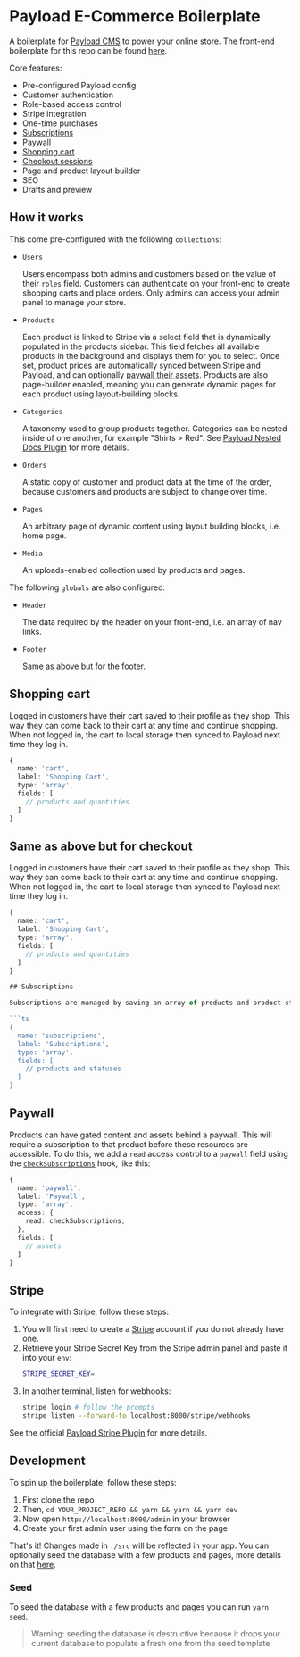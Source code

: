 # Payload E-Commerce Boilerplate

A boilerplate for [Payload CMS](https://github.com/payloadcms/payload) to power your online store. The front-end boilerplate for this repo can be found [here](https://github.com/payloadcms/commerce-example-website).

Core features:

- Pre-configured Payload config
- Customer authentication
- Role-based access control
- Stripe integration
- One-time purchases
- [Subscriptions](#subscriptions)
- [Paywall](#paywall)
- [Shopping cart](#shopping-cart)
- [Checkout sessions](#checkout-sessions)
- Page and product layout builder
- SEO
- Drafts and preview

## How it works

This come pre-configured with the following `collections`:

- `Users`

  Users encompass both admins and customers based on the value of their `roles` field. Customers can authenticate on your front-end to create shopping carts and place orders. Only admins can access your admin panel to manage your store.

- `Products`

  Each product is linked to Stripe via a select field that is dynamically populated in the products sidebar. This field fetches all available products in the background and displays them for you to select. Once set, product prices are automatically synced between Stripe and Payload, and can optionally [paywall their assets](#paywall). Products are also page-builder enabled, meaning you can generate dynamic pages for each product using layout-building blocks.

- `Categories`

  A taxonomy used to group products together. Categories can be nested inside of one another, for example "Shirts > Red". See [Payload Nested Docs Plugin](https://github.com/payloadcms/plugin-nested-docs) for more details.

- `Orders`

  A static copy of customer and product data at the time of the order, because customers and products are subject to change over time.

- `Pages`

  An arbitrary page of dynamic content using layout building blocks, i.e. home page.

- `Media`

  An uploads-enabled collection used by products and pages.

The following `globals` are also configured:

- `Header`

  The data required by the header on your front-end, i.e. an array of nav links.

- `Footer`

  Same as above but for the footer.

## Shopping cart

Logged in customers have their cart saved to their profile as they shop. This way they can come back to their cart at any time and continue shopping. When not logged in, the cart to local storage then synced to Payload next time they log in.

```ts
{
  name: 'cart',
  label: 'Shopping Cart',
  type: 'array',
  fields: [
    // products and quantities
  ]
}
```

## Same as above but for checkout

Logged in customers have their cart saved to their profile as they shop. This way they can come back to their cart at any time and continue shopping. When not logged in, the cart to local storage then synced to Payload next time they log in.

````ts
{
  name: 'cart',
  label: 'Shopping Cart',
  type: 'array',
  fields: [
    // products and quantities
  ]
}

## Subscriptions

Subscriptions are managed by saving an array of products and product statuses to the customer's profile. As they subscribe to products and process payment over time, this list of subscriptions is kept up-to-date. This way, access control can use the active subscriptions as needed to determine if a customer has access to gated content. See [Paywall](#paywall) for more details.

```ts
{
  name: 'subscriptions',
  label: 'Subscriptions',
  type: 'array',
  fields: [
    // products and statuses
  ]
}
````

## Paywall

Products can have gated content and assets behind a paywall. This will require a subscription to that product before these resources are accessible. To do this, we add a `read` access control to a `paywall` field using the [`checkSubscriptions`](./src/collections/Products/access/checkSubscriptions.ts) hook, like this:

```ts
{
  name: 'paywall',
  label: 'Paywall',
  type: 'array',
  access: {
    read: checkSubscriptions,
  },
  fields: [
    // assets
  ]
}
```

## Stripe

To integrate with Stripe, follow these steps:

1. You will first need to create a [Stripe](https://stripe.com/) account if you do not already have one.
1. Retrieve your Stripe Secret Key from the Stripe admin panel and paste it into your `env`:
   ```bash
   STRIPE_SECRET_KEY=
   ```
1. In another terminal, listen for webhooks:
   ```bash
   stripe login # follow the prompts
   stripe listen --forward-to localhost:8000/stripe/webhooks
   ```

See the official [Payload Stripe Plugin](https://github.com/payloadcms/plugin-stripe) for more details.

## Development

To spin up the boilerplate, follow these steps:

1.  First clone the repo
1.  Then, `cd YOUR_PROJECT_REPO && yarn && yarn && yarn dev`
1.  Now open `http://localhost:8000/admin` in your browser
1.  Create your first admin user using the form on the page

That's it! Changes made in `./src` will be reflected in your app. You can optionally seed the database with a few products and pages, more details on that [here](#seed).

### Seed

To seed the database with a few products and pages you can run `yarn seed`.

> Warning: seeding the database is destructive because it drops your current database to populate a fresh one from the seed template.
